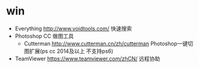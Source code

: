 # win
* Everything http://www.voidtools.com/ 快速搜索
* Photoshop CC 做图工具
    - Cutterman http://www.cutterman.cn/zh/cutterman Photoshop一键切图扩展(ps cc 2014及以上 不支持ps6)
* TeamViewer https://www.teamviewer.com/zhCN/ 远程协助
